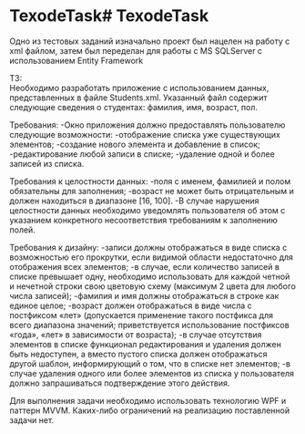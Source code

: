 # TexodeTask# TexodeTask
Одно из тестовых заданий
изначально проект был нацелен на работу с xml файлом,
затем был переделан для работы с MS SQLServer с использованием Entity Framework


ТЗ:<br/>
  Необходимо разработать приложение с использованием данных, представленных в файле Students.xml. Указанный файл содержит следующие
  сведения о студентах: фамилия, имя, возраст, пол.

Требования:
  -Окно приложения должно предоставлять пользователю следующие возможности:
  -отображение списка уже существующих элементов;
  -создание нового элемента и добавление в список;
  -редактирование любой записи в списке; 
  -удаление одной и более записей из списка.

Требования к целостности данных:
  -поля с именем, фамилией и полом обязательны для заполнения;
  -возраст не может быть отрицательным и должен находиться в диапазоне [16, 100].
  -В случае нарушения целостности данных необходимо уведомлять пользователя об этом с указанием конкретного несоответствия
  требованиям к заполнению полей. 

Требования к дизайну:
  -записи должны отображаться в виде списка с возможностью его прокрутки, если видимой области недостаточно для отображения всех элементов;
  -в случае, если количество записей в списке превышает одну, необходимо использовать для каждой четной и нечетной строки свою
  цветовую схему (максимум 2 цвета для любого числа записей);
  -фамилия и имя должны отображаться в строке как единое целое;
  -возраст должен отображаться в виде числа с постфиксом «лет» (допускается применение такого постфикса для всего диапазона значений;
  приветствуется использование постфиксов «года», «лет» в зависимости от возраста);
  -в случае отсутствия элементов в списке функционал редактирования и удаления должен быть недоступен, а вместо пустого списка должен
  отображаться другой шаблон, информирующий о том, что в списке нет элементов;
  -в случае удаления одного или более элементов из списка у пользователя должно запрашиваться подтверждение этого действия.

Для выполнения задачи необходимо использовать технологию WPF и паттерн MVVM. Каких-либо ограничений на реализацию поставленной задачи нет.
